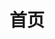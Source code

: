 ---
home: true
layout: BlogHome
icon: house
title: 首页
heroImage: https://zhf-picture.oss-cn-qingdao.aliyuncs.com/picture/logo.jpg
heroText: 茕茕の博客
heroFullScreen: true
tagline: 分享我的学习和生活，希望你能有所收获
---